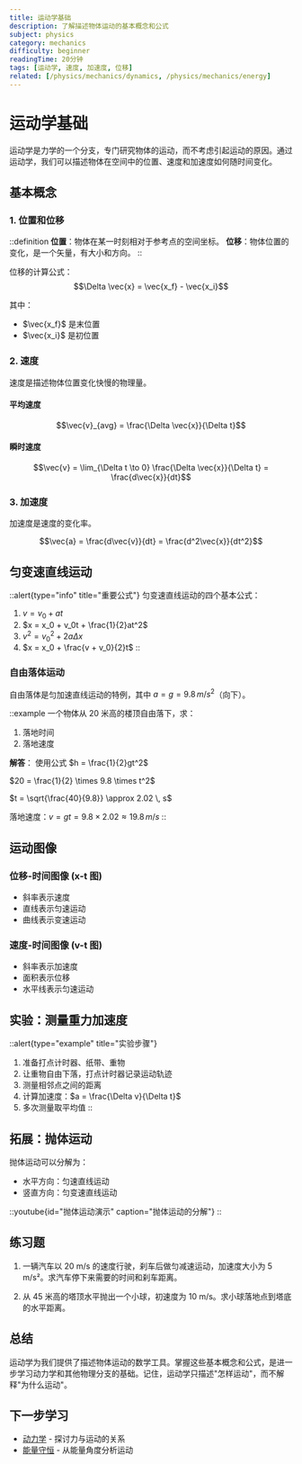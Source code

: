 ```yaml
---
title: 运动学基础
description: 了解描述物体运动的基本概念和公式
subject: physics
category: mechanics
difficulty: beginner
readingTime: 20分钟
tags: [运动学, 速度, 加速度, 位移]
related: [/physics/mechanics/dynamics, /physics/mechanics/energy]
---
```


# 运动学基础

运动学是力学的一个分支，专门研究物体的运动，而不考虑引起运动的原因。通过运动学，我们可以描述物体在空间中的位置、速度和加速度如何随时间变化。

## 基本概念

### 1. 位置和位移

::definition
**位置**：物体在某一时刻相对于参考点的空间坐标。
**位移**：物体位置的变化，是一个矢量，有大小和方向。
::

位移的计算公式：
$$\Delta \vec{x} = \vec{x_f} - \vec{x_i}$$

其中：
- $\vec{x_f}$ 是末位置
- $\vec{x_i}$ 是初位置

### 2. 速度

速度是描述物体位置变化快慢的物理量。

#### 平均速度
$$\vec{v}_{avg} = \frac{\Delta \vec{x}}{\Delta t}$$

#### 瞬时速度
$$\vec{v} = \lim_{\Delta t \to 0} \frac{\Delta \vec{x}}{\Delta t} = \frac{d\vec{x}}{dt}$$

### 3. 加速度

加速度是速度的变化率。

$$\vec{a} = \frac{d\vec{v}}{dt} = \frac{d^2\vec{x}}{dt^2}$$

## 匀变速直线运动

::alert{type="info" title="重要公式"}
匀变速直线运动的四个基本公式：

1. $v = v_0 + at$
2. $x = x_0 + v_0t + \frac{1}{2}at^2$
3. $v^2 = v_0^2 + 2a\Delta x$
4. $x = x_0 + \frac{v + v_0}{2}t$
::

### 自由落体运动

自由落体是匀加速直线运动的特例，其中 $a = g = 9.8 \, m/s^2$（向下）。

::example
一个物体从 20 米高的楼顶自由落下，求：
1. 落地时间
2. 落地速度

**解答**：
使用公式 $h = \frac{1}{2}gt^2$

$20 = \frac{1}{2} \times 9.8 \times t^2$

$t = \sqrt{\frac{40}{9.8}} \approx 2.02 \, s$

落地速度：$v = gt = 9.8 \times 2.02 \approx 19.8 \, m/s$
::

## 运动图像

### 位移-时间图像 (x-t 图)

- 斜率表示速度
- 直线表示匀速运动
- 曲线表示变速运动

### 速度-时间图像 (v-t 图)

- 斜率表示加速度
- 面积表示位移
- 水平线表示匀速运动

## 实验：测量重力加速度

::alert{type="example" title="实验步骤"}
1. 准备打点计时器、纸带、重物
2. 让重物自由下落，打点计时器记录运动轨迹
3. 测量相邻点之间的距离
4. 计算加速度：$a = \frac{\Delta v}{\Delta t}$
5. 多次测量取平均值
::

## 拓展：抛体运动

抛体运动可以分解为：
- 水平方向：匀速直线运动
- 竖直方向：匀变速直线运动

::youtube{id="抛体运动演示" caption="抛体运动的分解"}
::

## 练习题

1. 一辆汽车以 20 m/s 的速度行驶，刹车后做匀减速运动，加速度大小为 5 m/s²。求汽车停下来需要的时间和刹车距离。

2. 从 45 米高的塔顶水平抛出一个小球，初速度为 10 m/s。求小球落地点到塔底的水平距离。

## 总结

运动学为我们提供了描述物体运动的数学工具。掌握这些基本概念和公式，是进一步学习动力学和其他物理分支的基础。记住，运动学只描述"怎样运动"，而不解释"为什么运动"。

## 下一步学习

- [动力学](/physics/mechanics/dynamics) - 探讨力与运动的关系
- [能量守恒](/physics/mechanics/energy) - 从能量角度分析运动